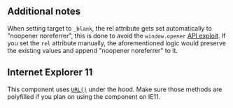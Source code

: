 ## Additional notes

When setting target to `_blank`, the rel attribute gets set automatically to "noopener noreferrer", this is done to avoid the `window.opener` [API exploit]. If you set the `rel` attribute manually, the aforementioned logic would preserve the existing values and append "noopener noreferrer" to it.

## Internet Explorer 11

This component uses [`URL()`](https://developer.mozilla.org/en-US/docs/Web/API/URL/URL) under the hood. Make sure those methods are polyfilled if you plan on using the component on IE11.

[api exploit]: https://www.jitbit.com/alexblog/256-targetblank---the-most-underestimated-vulnerability-ever/
